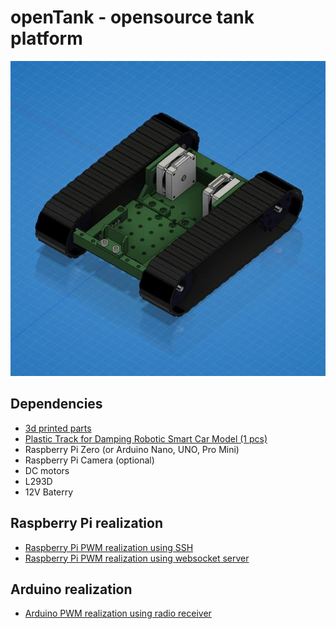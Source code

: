 # openTank - opensource tank platform

<img src="img/img_1.jpg">

## Dependencies
- [3d printed parts](https://a360.co/33G5BDA)
- [Plastic Track for Damping Robotic Smart Car Model (1 pcs)](https://www.aliexpress.com/item/32778979359.html?spm=a2g0s.9042311.0.0.27424c4dKxgcJo)
- Raspberry Pi Zero (or Arduino Nano, UNO, Pro Mini)
- Raspberry Pi Camera (optional)
- DC motors
- L293D
- 12V Baterry

## Raspberry Pi realization
* [Raspberry Pi PWM realization using SSH](/opentank/demotank_ssh.py)
* [Raspberry Pi PWM realization using websocket server](/opentank/ws_server.py)

## Arduino realization
* [Arduino PWM realization using radio receiver](/openTankArduino/README.md)
